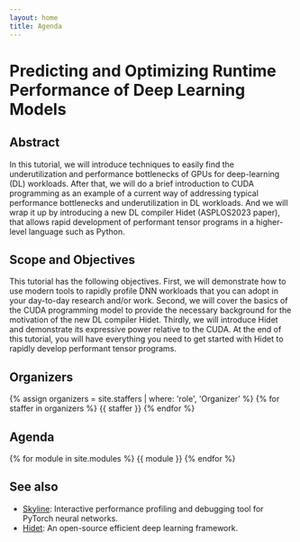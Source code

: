 ```yaml
---
layout: home
title: Agenda
---
```


# Predicting and Optimizing Runtime Performance of Deep Learning Models

## Abstract

In this tutorial, we will introduce techniques to easily find the underutilization and performance bottlenecks of GPUs 
for deep-learning (DL) workloads. After that, we will do a brief introduction to CUDA programming as an example of a 
current way of addressing typical performance bottlenecks and underutilization in DL workloads. And we will wrap it up 
by introducing a new DL compiler Hidet (ASPLOS2023 paper), that allows rapid development of performant tensor programs 
in a higher-level language such as Python.

## Scope and Objectives

This tutorial has the following objectives. First, we will demonstrate how to use modern tools to rapidly profile DNN 
workloads that you can adopt in your day-to-day research and/or work. Second, we will cover the basics of the CUDA 
programming model to provide the necessary background for the motivation of the new DL compiler Hidet. Thirdly, we will 
introduce Hidet and demonstrate its expressive power relative to the CUDA. At the end of this tutorial, you will have 
everything you need to get started with Hidet to rapidly develop performant tensor programs.


## Organizers

{% assign organizers = site.staffers | where: 'role', 'Organizer' %}
{% for staffer in organizers %}
{{ staffer }}
{% endfor %}

<div style="clear: both;"></div>

## Agenda

{% for module in site.modules %}
{{ module }}
{% endfor %}

## See also

- [Skyline](https://github.com/CentML/skyline): Interactive performance profiling and debugging tool for PyTorch neural networks.
- [Hidet](https://docs.hidet.org): An open-source efficient deep learning framework.

